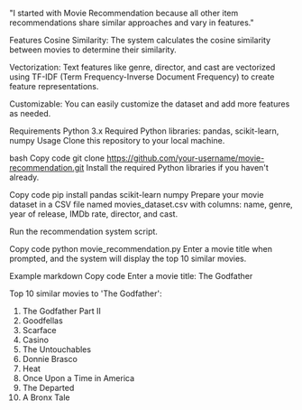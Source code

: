 "I started with Movie Recommendation because all other item recommendations share similar approaches and vary in features."

Features
Cosine Similarity: The system calculates the cosine similarity between movies to determine their similarity.

Vectorization: Text features like genre, director, and cast are vectorized using TF-IDF (Term Frequency-Inverse Document Frequency) to create feature representations.

Customizable: You can easily customize the dataset and add more features as needed.

Requirements
Python 3.x
Required Python libraries: pandas, scikit-learn, numpy
Usage
Clone this repository to your local machine.

bash
Copy code
git clone https://github.com/your-username/movie-recommendation.git
Install the required Python libraries if you haven't already.

Copy code
pip install pandas scikit-learn numpy
Prepare your movie dataset in a CSV file named movies_dataset.csv with columns: name, genre, year of release, IMDb rate, director, and cast.

Run the recommendation system script.

Copy code
python movie_recommendation.py
Enter a movie title when prompted, and the system will display the top 10 similar movies.

Example
markdown
Copy code
Enter a movie title: The Godfather

Top 10 similar movies to 'The Godfather':
1. The Godfather Part II
2. Goodfellas
3. Scarface
4. Casino
5. The Untouchables
6. Donnie Brasco
7. Heat
8. Once Upon a Time in America
9. The Departed
10. A Bronx Tale







